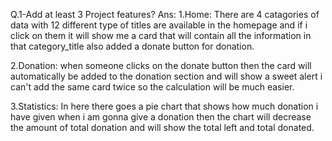 Q.1-Add at least 3 Project features?
Ans:
1.Home: There are 4 catagories of data with 12 different type of titles are available in the homepage and if i click on them it will show me a card that will contain all the information in that category_title also added a donate button for donation.

2.Donation: when someone clicks on the donate button then the card will automatically be added to the donation section and will show a sweet alert i can't add the same card twice so the calculation will be much easier.

3.Statistics: In here there goes a pie chart that shows how much donation i have given when i am gonna give a donation then the chart will decrease the amount of total donation and will show the total left and total donated.